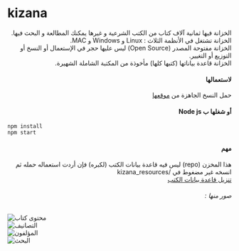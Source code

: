 # kizana

<p dir="rtl">
الخزانة فيها ثمانية آلاف كتاب من الكتب الشرعية و غيرها يمكنك المطالعة و البحث فيها. <br>
الخزانة تشتغل في الأنظمة الثلاث : Linux و Windows و MAC.<br>
الخزانة مفتوحة المصدر (Open Source) ليس عليها حجر في الإستعمال أو النسخ أو التوزيع أو التغيير.<br>
الخزانة قاعدة بياناتها (كتبها كلها) مأخوذة من المكتبة الشاملة الشهيرة.<br>
 </p>
 <h4 dir="rtl">لاستعمالها</h4>
 <p dir="rtl">
  حمل النسخ الجاهزة من  <a href="https://elkizana.github.io/">موقعها</a>
</p>
<h4 dir="rtl">أو شغلها ب Node js</h4>

 ```
npm install 
npm start 
```




 <h4 dir="rtl">مهم</h4>
 <p dir="rtl">
  هذا المخزن (repo) ليس فيه قاعدة بيانات الكتب (لكبره) فإن أردت استعماله حمله ثم انسخه غير مضغوط في /kizana_resources <br>
 <a href="https://mega.nz/file/Kt1QkDDZ#k9kGFi5ejaSQf1EYWIUzBEw2oJl-TC9QiSeVG7EdtpA">تنزيل قاعدة بيانات الكتب </a>
</p>

<h6 dir="rtl" >صور منها :</h6>
<img  src="https://elkizana.github.io/kizana_screenshots/01.png" alt="محتوى كتاب"><br>
 <img src="https://elkizana.github.io/kizana_screenshots/02.png" alt="التصانيف"><br>
 <img src="https://elkizana.github.io/kizana_screenshots/03.png" alt="المؤلفون"><br>
 <img src="https://elkizana.github.io/kizana_screenshots/04.png" alt="البحث"><br>
